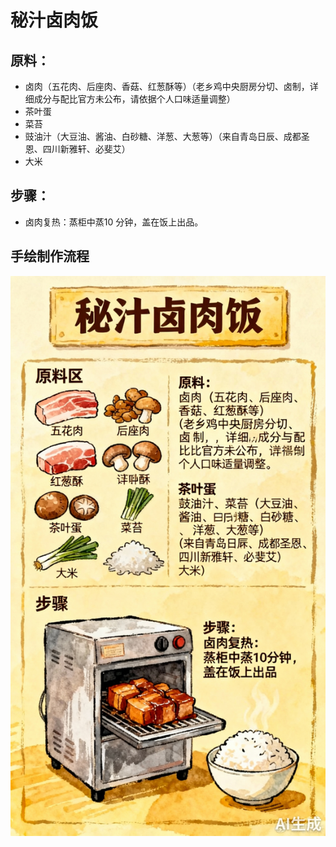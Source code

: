 # 秘汁卤肉饭

## 原料：

- 卤肉（五花肉、后座肉、香菇、红葱酥等）（老乡鸡中央厨房分切、卤制，详细成分与配比官方未公布，请依据个人口味适量调整）
- 茶叶蛋
- 菜苔
- 豉油汁（大豆油、酱油、白砂糖、洋葱、大葱等）（来自青岛日辰、成都圣恩、四川新雅轩、必斐艾）
- 大米

## 步骤：

- 卤肉复热：蒸柜中蒸10 分钟，盖在饭上出品。

## 手绘制作流程

![手绘制作流程](../images/蒸菜/秘汁卤肉饭.jpg)

